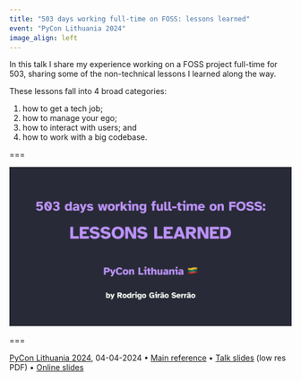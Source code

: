 ```yaml
---
title: "503 days working full-time on FOSS: lessons learned"
event: "PyCon Lithuania 2024"
image_align: left
---
```


In this talk I share my experience working on a FOSS project full-time for 503, sharing some of the non-technical lessons I learned along the way.

These lessons fall into 4 broad categories:

 1. how to get a tech job;
 2. how to manage your ego;
 3. how to interact with users; and
 4. how to work with a big codebase.

===

![](_slide.webp)

===

[PyCon Lithuania 2024](https://pycon.lt/2024/schedule/), 04-04-2024 • [Main reference](/blog/503-days-working-full-time-on-foss-lessons-learned) • [Talk slides][pdf-slides] (low res PDF) • [Online slides][snappify-slides]


[pdf-slides]: https://github.com/mathspp/talks/blob/main/20240404_pycon_lithuania_503_working_on_foss_lessons_learned/slides.pdf
[snappify-slides]: https://snappify.com/view/dfbc01f5-771f-4ac5-8c03-75131f579e1a
[source]: https://github.com/mathspp/talks/tree/main/20231112_pycon_ireland_describing_descriptors/descriptors
